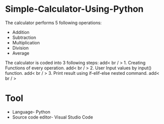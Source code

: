 # Simple-Calculator-Using-Python

The calculator performs 5 following operations:
* Addition
* Subtraction
* Multiplication
* Division
* Average

The calculator is coded into 3 following steps: add< br / >
    1. Creating Functions of every operation. add< br / >
    2. User Input values by input() function. add< br / >
    3. Print result using if-elif-else nested command. add< br / >

# Tool 
* Language- Python
* Source code editor- Visual Studio Code
